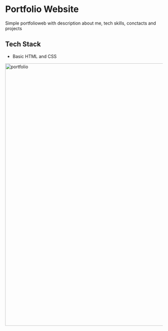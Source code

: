 # Portfolio Website

Simple portfolioweb with description about me, tech skills, conctacts and projects

## Tech Stack

- Basic HTML and CSS

<img width="837" alt="portfolio" src="https://user-images.githubusercontent.com/114872846/217238814-a3d61532-49ee-4e1c-922a-c03ed3849a48.png">
